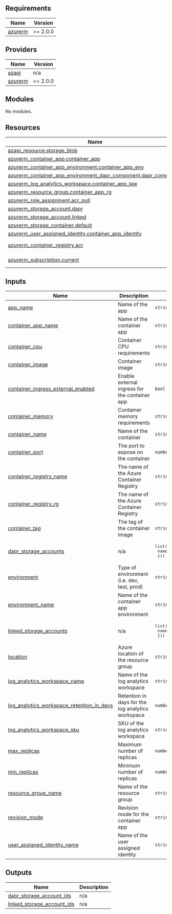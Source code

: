 <!-- BEGIN_TF_DOCS -->
## Requirements

| Name | Version |
|------|---------|
| <a name="requirement_azurerm"></a> [azurerm](#requirement\_azurerm) | >= 2.0.0 |

## Providers

| Name | Version |
|------|---------|
| <a name="provider_azapi"></a> [azapi](#provider\_azapi) | n/a |
| <a name="provider_azurerm"></a> [azurerm](#provider\_azurerm) | >= 2.0.0 |

## Modules

No modules.

## Resources

| Name | Type |
|------|------|
| [azapi_resource.storage_blob](https://registry.terraform.io/providers/azure/azapi/latest/docs/resources/resource) | resource |
| [azurerm_container_app.container_app](https://registry.terraform.io/providers/hashicorp/azurerm/latest/docs/resources/container_app) | resource |
| [azurerm_container_app_environment.container_app_env](https://registry.terraform.io/providers/hashicorp/azurerm/latest/docs/resources/container_app_environment) | resource |
| [azurerm_container_app_environment_dapr_component.dapr_component](https://registry.terraform.io/providers/hashicorp/azurerm/latest/docs/resources/container_app_environment_dapr_component) | resource |
| [azurerm_log_analytics_workspace.container_app_law](https://registry.terraform.io/providers/hashicorp/azurerm/latest/docs/resources/log_analytics_workspace) | resource |
| [azurerm_resource_group.container_app_rg](https://registry.terraform.io/providers/hashicorp/azurerm/latest/docs/resources/resource_group) | resource |
| [azurerm_role_assignment.acr_pull](https://registry.terraform.io/providers/hashicorp/azurerm/latest/docs/resources/role_assignment) | resource |
| [azurerm_storage_account.dapr](https://registry.terraform.io/providers/hashicorp/azurerm/latest/docs/resources/storage_account) | resource |
| [azurerm_storage_account.linked](https://registry.terraform.io/providers/hashicorp/azurerm/latest/docs/resources/storage_account) | resource |
| [azurerm_storage_container.default](https://registry.terraform.io/providers/hashicorp/azurerm/latest/docs/resources/storage_container) | resource |
| [azurerm_user_assigned_identity.container_app_identity](https://registry.terraform.io/providers/hashicorp/azurerm/latest/docs/resources/user_assigned_identity) | resource |
| [azurerm_container_registry.acr](https://registry.terraform.io/providers/hashicorp/azurerm/latest/docs/data-sources/container_registry) | data source |
| [azurerm_subscription.current](https://registry.terraform.io/providers/hashicorp/azurerm/latest/docs/data-sources/subscription) | data source |

## Inputs

| Name | Description | Type | Default | Required |
|------|-------------|------|---------|:--------:|
| <a name="input_app_name"></a> [app\_name](#input\_app\_name) | Name of the app | `string` | n/a | yes |
| <a name="input_container_app_name"></a> [container\_app\_name](#input\_container\_app\_name) | Name of the container app | `string` | `""` | no |
| <a name="input_container_cpu"></a> [container\_cpu](#input\_container\_cpu) | Container CPU requirements | `string` | n/a | yes |
| <a name="input_container_image"></a> [container\_image](#input\_container\_image) | Container image | `string` | `""` | no |
| <a name="input_container_ingress_external_enabled"></a> [container\_ingress\_external\_enabled](#input\_container\_ingress\_external\_enabled) | Enable external ingress for the container app | `bool` | `false` | no |
| <a name="input_container_memory"></a> [container\_memory](#input\_container\_memory) | Container memory requirements | `string` | n/a | yes |
| <a name="input_container_name"></a> [container\_name](#input\_container\_name) | Name of the container | `string` | `""` | no |
| <a name="input_container_port"></a> [container\_port](#input\_container\_port) | The port to expose on the container | `number` | `8080` | no |
| <a name="input_container_registry_name"></a> [container\_registry\_name](#input\_container\_registry\_name) | The name of the Azure Container Registry | `string` | n/a | yes |
| <a name="input_container_registry_rg"></a> [container\_registry\_rg](#input\_container\_registry\_rg) | The name of the Azure Container Registry | `string` | n/a | yes |
| <a name="input_container_tag"></a> [container\_tag](#input\_container\_tag) | The tag of the container image | `string` | `"latest"` | no |
| <a name="input_dapr_storage_accounts"></a> [dapr\_storage\_accounts](#input\_dapr\_storage\_accounts) | n/a | <pre>list(object({<br>    name                = string<br>  }))</pre> | `[]` | no |
| <a name="input_environment"></a> [environment](#input\_environment) | Type of environment (i.e. dev, test, prod) | `string` | `""` | no |
| <a name="input_environment_name"></a> [environment\_name](#input\_environment\_name) | Name of the container app environment | `string` | `""` | no |
| <a name="input_linked_storage_accounts"></a> [linked\_storage\_accounts](#input\_linked\_storage\_accounts) | n/a | <pre>list(object({<br>    name                = string<br>  }))</pre> | `[]` | no |
| <a name="input_location"></a> [location](#input\_location) | Azure location of the resource group | `string` | `"switzerlandnorth"` | no |
| <a name="input_log_analytics_workspace_name"></a> [log\_analytics\_workspace\_name](#input\_log\_analytics\_workspace\_name) | Name of the log analytics workspace | `string` | `""` | no |
| <a name="input_log_analytics_workspace_retention_in_days"></a> [log\_analytics\_workspace\_retention\_in\_days](#input\_log\_analytics\_workspace\_retention\_in\_days) | Retention in days for the log analytics workspace | `number` | `30` | no |
| <a name="input_log_analytics_workspace_sku"></a> [log\_analytics\_workspace\_sku](#input\_log\_analytics\_workspace\_sku) | SKU of the log analytics workspace | `string` | `"PerGB2018"` | no |
| <a name="input_max_replicas"></a> [max\_replicas](#input\_max\_replicas) | Maximum number of replicas | `number` | `1` | no |
| <a name="input_min_replicas"></a> [min\_replicas](#input\_min\_replicas) | Minimum number of replicas | `number` | `1` | no |
| <a name="input_resource_group_name"></a> [resource\_group\_name](#input\_resource\_group\_name) | Name of the resource group | `string` | `""` | no |
| <a name="input_revision_mode"></a> [revision\_mode](#input\_revision\_mode) | Revision mode for the container app | `string` | `"Single"` | no |
| <a name="input_user_assigned_identity_name"></a> [user\_assigned\_identity\_name](#input\_user\_assigned\_identity\_name) | Name of the user assigned identity | `string` | `""` | no |

## Outputs

| Name | Description |
|------|-------------|
| <a name="output_dapr_storage_account_ids"></a> [dapr\_storage\_account\_ids](#output\_dapr\_storage\_account\_ids) | n/a |
| <a name="output_linked_storage_account_ids"></a> [linked\_storage\_account\_ids](#output\_linked\_storage\_account\_ids) | n/a |
<!-- END_TF_DOCS -->